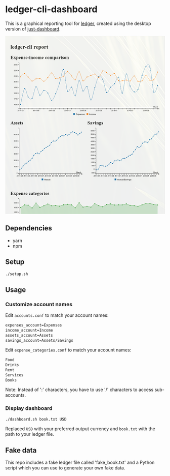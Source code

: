 # ledger-cli-dashboard
This is a graphical reporting tool for [ledger](https://www.ledger-cli.org/), created using the desktop version of [just-dashboard](https://kantord.github.io/just-dashboard/).

![](screenshot.png)


## Dependencies
- yarn
- npm

## Setup
```
./setup.sh
```

## Usage
### Customize account names
Edit `accounts.conf` to match your account names:

```
expenses_account=Expenses
income_account=Income
assets_account=Assets
savings_account=Assets/Savings
```


Edit `expense_categories.conf` to match your account names:

```
Food
Drinks
Rent
Services
Books
```

Note: Instead of ':' characters, you have to use '/' characters to access
sub-accounts.

### Display dashboard
```
./dashboard.sh book.txt USD
```

Replaced `USD` with your preferred output currency and `book.txt` with the path to your ledger file.

## Fake data
This repo includes a fake ledger file called 'fake_book.txt' and a Python script which you can use to generate your own fake data.

